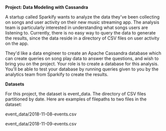 **Project: Data Modeling with Cassandra**

A startup called Sparkify wants to analyze the data they've been collecting on songs and user activity on their new music streaming app. The analysis team is particularly interested in understanding what songs users are listening to. Currently, there is no easy way to query the data to generate the results, since the data reside in a directory of CSV files on user activity on the app.

They'd like a data engineer to create an Apache Cassandra database which can create queries on song play data to answer the questions, and wish to bring you on the project. Your role is to create a database for this analysis. You'll be able to test your database by running queries given to you by the analytics team from Sparkify to create the results.

**Datasets**

For this project, the dataset is event_data. The directory of CSV files partitioned by date. Here are examples of filepaths to two files in the dataset:

event_data/2018-11-08-events.csv

event_data/2018-11-09-events.csv
